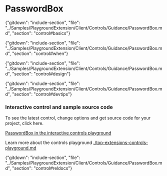 ﻿# PasswordBox

{"gitdown": "include-section", "file": "../Samples/PlaygroundExtension/Client/Controls/Guidance/PasswordBox.md", "section": "control#basics"}

<!-- TODO get an IMAGE to embed here -->

<!-- TODO get an SAMPLE CODE to embed here -->

{"gitdown": "include-section", "file": "../Samples/PlaygroundExtension/Client/Controls/Guidance/PasswordBox.md", "section": "control#when"}

{"gitdown": "include-section", "file": "../Samples/PlaygroundExtension/Client/Controls/Guidance/PasswordBox.md", "section": "control#design"}

{"gitdown": "include-section", "file": "../Samples/PlaygroundExtension/Client/Controls/Guidance/PasswordBox.md", "section": "control#devtips"}

### Interactive control and sample source code
To see the latest control, change options and get source code for your project, click here.

<a href="https://ms.portal.azure.com/?Microsoft_Azure_Playground=true#blade/Microsoft_Azure_Playground/ControlsIndexBlade/PasswordBoxPlayground" target="_blank">PasswordBox in the interactive controls playground</a>

Learn more about the controls playground [./top-extensions-controls-playground.md](./top-extensions-controls-playground.md)


{"gitdown": "include-section", "file": "../Samples/PlaygroundExtension/Client/Controls/Guidance/PasswordBox.md", "section": "control#reldocs"}
